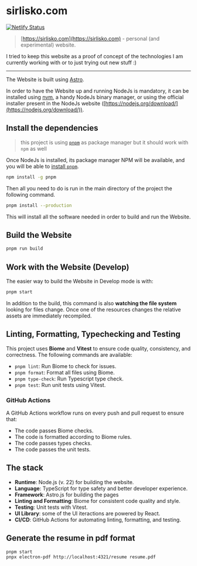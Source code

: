 # sirlisko.com

[![Netlify Status](https://api.netlify.com/api/v1/badges/fd6aac84-e915-4db6-aaf1-eb996620da79/deploy-status)](https://app.netlify.com/sites/sirlisko/deploys)

> [https://sirlisko.com](https://sirlisko.com) - personal (and experimental) website.

I tried to keep this website as a proof of concept of the technologies I am currently working with or to just trying out new stuff :)

---

The Website is built using [Astro](https://astro.build/).

In order to have the Website up and running NodeJs is mandatory, it can be installed using [nvm](https://github.com/nvm-sh/nvm), a handy NodeJs binary manager, or using the official installer present in the NodeJs website ([https://nodejs.org/download/](https://nodejs.org/download/)).

## Install the dependencies

> this project is using [`pnpm`](https://pnpm.io/) as package manager but it should work with `npm` as well

Once NodeJs is installed, its package manager NPM will be available, and you will be able to [install `pnpm`](https://pnpm.io/installation).

```bash
npm install -g pnpm
```

Then all you need to do is run in the main directory of the project the following command.

```bash
pnpm install --production
```

This will install all the software needed in order to build and run the Website.

## Build the Website

```bash
pnpm run build
```

## Work with the Website (Develop)

The easier way to build the Website in Develop mode is with:

```bash
pnpm start
```

In addition to the build, this command is also **watching the file system** looking for files change. Once one of the resources changes the relative assets are immediately recompiled.

## Linting, Formatting, Typechecking and Testing

This project uses **Biome** and **Vitest** to ensure code quality, consistency, and correctness. The following commands are available:

- `pnpm lint`: Run Biome to check for issues.
- `pnpm format`: Format all files using Biome.
- `pnpm type-check`: Run Typescript type check.
- `pnpm test`: Run unit tests using Vitest.

### GitHub Actions

A GitHub Actions workflow runs on every push and pull request to ensure that:

- The code passes Biome checks.
- The code is formatted according to Biome rules.
- The code passes types checks.
- The code passes the unit tests.

## The stack

- **Runtime**: Node.js (v. 22) for building the website.
- **Language**: TypeScript for type safety and better developer experience.
- **Framework**: Astro.js for building the pages
- **Linting and Formatting**: Biome for consistent code quality and style.
- **Testing**: Unit tests with Vitest.
- **UI Library**: some of the UI iteractions are powered by React.
- **CI/CD**: GitHub Actions for automating linting, formatting, and testing.

## Generate the resume in pdf format

```bash
pnpm start
pnpx electron-pdf http://localhost:4321/resume resume.pdf
```
